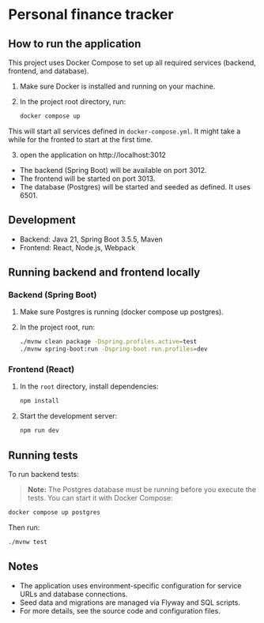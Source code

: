 # Personal finance tracker

## How to run the application

This project uses Docker Compose to set up all required services (backend, frontend, and database).

1. Make sure Docker is installed and running on your machine.
2. In the project root directory, run:

   ```sh
   docker compose up
   ```

This will start all services defined in `docker-compose.yml`.
It might take a while for the fronted to start at the first time.

3. open the application on http://localhost:3012

- The backend (Spring Boot) will be available on port 3012.
- The frontend will be started on port 3013.
- The database (Postgres) will be started and seeded as defined. It uses 6501.

## Development

- Backend: Java 21, Spring Boot 3.5.5, Maven
- Frontend: React, Node.js, Webpack

## Running backend and frontend locally

### Backend (Spring Boot)

1. Make sure Postgres is running (docker compose up postgres).
2. In the project root, run:

   ```sh
   ./mvnw clean package -Dspring.profiles.active=test
   ./mvnw spring-boot:run -Dspring-boot.run.profiles=dev
   ```

### Frontend (React)

1. In the `root` directory, install dependencies:

   ```sh
   npm install
   ```

2. Start the development server:

   ```sh
   npm run dev
   ```

## Running tests

To run backend tests:

> **Note:** The Postgres database must be running before you execute the tests. You can start it with Docker Compose:

```sh
docker compose up postgres
```

Then run:

```sh
./mvnw test
```

## Notes

- The application uses environment-specific configuration for service URLs and database connections.
- Seed data and migrations are managed via Flyway and SQL scripts.
- For more details, see the source code and configuration files.
